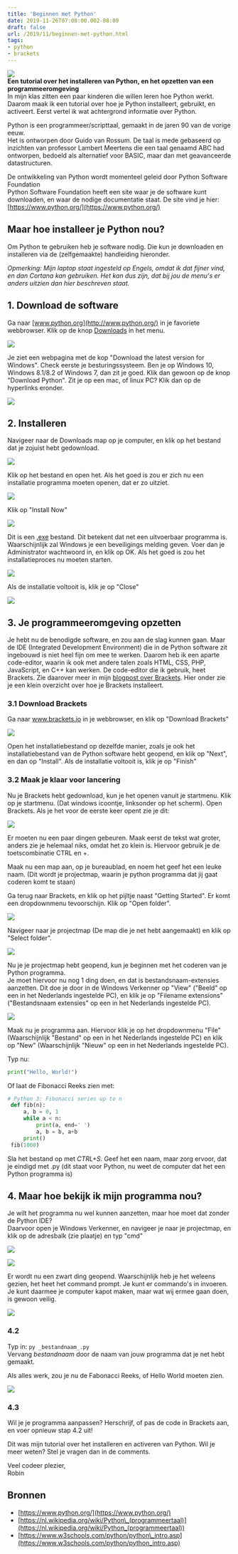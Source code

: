 ```yaml
---
title: 'Beginnen met Python'
date: 2019-11-26T07:08:00.002-08:00
draft: false
url: /2019/11/beginnen-met-python.html
tags: 
- python
- brackets
---
```


[![](https://1.bp.blogspot.com/-EfXyKY9MH9M/Xd0_8wyq0uI/AAAAAAAABxE/WMFlvfNyEpkzIBvR2FqoQsmckApbsXDXgCLcBGAsYHQ/s320/python-logo%25402x.png)](https://1.bp.blogspot.com/-EfXyKY9MH9M/Xd0_8wyq0uI/AAAAAAAABxE/WMFlvfNyEpkzIBvR2FqoQsmckApbsXDXgCLcBGAsYHQ/s1600/python-logo%25402x.png)  
**Een tutorial over het installeren van Python, en het opzetten van een programmeeromgeving**  
In mijn klas zitten een paar kinderen die willen leren hoe Python werkt. Daarom maak ik een tutorial over hoe je Python installeert, gebruikt, en activeert. Eerst vertel ik wat achtergrond informatie over Python.  
  
Python is een programmeer/scripttaal, gemaakt in de jaren 90 van de vorige eeuw.  
Het is ontworpen door Guido van Rossum. De taal is mede gebaseerd op inzichten van professor Lambert Meertens die een taal genaamd ABC had ontworpen, bedoeld als alternatief voor BASIC, maar dan met geavanceerde datastructuren.  
  
De ontwikkeling van Python wordt momenteel geleid door Python Software Foundation  
Python Software Foundation heeft een site waar je de software kunt downloaden, en waar de nodige documentatie staat. De site vind je hier:  
[https://www.python.org/](https://www.python.org/)  
  
## Maar hoe installeer je Python nou?

Om Python te gebruiken heb je software nodig. Die kun je downloaden en installeren via de (zelfgemaakte) handleiding hieronder.  
  
_Opmerking: Mijn laptop staat ingesteld op Engels, omdat ik dat fijner vind, en dan Cortana kan gebruiken. Het kan dus zijn, dat bij jou de menu's er anders uitzien dan hier beschreven staat._  
  
## 1. Download de software

Ga naar [www.python.org](http://www.python.org/) in je favoriete webbrowser. Klik op de knop [Downloads](https://www.python.org/downloads/) in het menu.  

[![](https://1.bp.blogspot.com/-_-3ahkTxBCQ/Xd08gCyLjVI/AAAAAAAABwk/r01jjimAE9wtDrZGJO3_YmC1olzLlDDdgCEwYBhgL/s640/screenshot1.png)](https://1.bp.blogspot.com/-_-3ahkTxBCQ/Xd08gCyLjVI/AAAAAAAABwk/r01jjimAE9wtDrZGJO3_YmC1olzLlDDdgCEwYBhgL/s1600/screenshot1.png)
  
Je ziet een webpagina met de kop "Download the latest version for Windows". Check eerste je besturingssysteem. Ben je op Windows 10, Windows 8.1/8.2 of Windows 7, dan zit je goed. Klik dan gewoon op de knop "Download Python". Zit je op een mac, of linux PC? Klik dan op de hyperlinks eronder.  
  
[![](https://1.bp.blogspot.com/-D4PN0Zbot0k/Xd08gFYVphI/AAAAAAAABwo/DuBfb4xQDe8kWQPkoDzE8Sk69a-m4LT9wCEwYBhgL/s640/scrrenshot2.png)](https://1.bp.blogspot.com/-D4PN0Zbot0k/Xd08gFYVphI/AAAAAAAABwo/DuBfb4xQDe8kWQPkoDzE8Sk69a-m4LT9wCEwYBhgL/s1600/scrrenshot2.png)

## 2. Installeren

Navigeer naar de Downloads map op je computer, en klik op het bestand dat je zojuist hebt gedownload.  
  
[![](https://1.bp.blogspot.com/-_KuJNmBWZg8/Xd0_lqs9xtI/AAAAAAAABw8/v5_r3iH3S4YPBFzpGVJ7tg9YrKkThbtMgCLcBGAsYHQ/s640/screenshot3.png)](https://1.bp.blogspot.com/-_KuJNmBWZg8/Xd0_lqs9xtI/AAAAAAAABw8/v5_r3iH3S4YPBFzpGVJ7tg9YrKkThbtMgCLcBGAsYHQ/s1600/screenshot3.png)

Klik op het bestand en open het. Als het goed is zou er zich nu een installatie programma moeten openen, dat er zo uitziet.  
  
[![](https://1.bp.blogspot.com/-fNsNkAtbbkU/Xd0_Llv2X1I/AAAAAAAABw0/Y_2ML2jY0-0z9ExdC779kwxA5O8dtk7iQCLcBGAsYHQ/s640/screenshot4.png)](https://1.bp.blogspot.com/-fNsNkAtbbkU/Xd0_Llv2X1I/AAAAAAAABw0/Y_2ML2jY0-0z9ExdC779kwxA5O8dtk7iQCLcBGAsYHQ/s1600/screenshot4.png)

Klik op "Install Now"  
  
[![](https://1.bp.blogspot.com/-6e31yrv_fas/Xd0_ySmv8XI/AAAAAAAABxA/6E0nHLHgYrM6L8okkxZ94yr5Nim6r8dyACLcBGAsYHQ/s640/screenshot4.png)](https://1.bp.blogspot.com/-6e31yrv_fas/Xd0_ySmv8XI/AAAAAAAABxA/6E0nHLHgYrM6L8okkxZ94yr5Nim6r8dyACLcBGAsYHQ/s1600/screenshot4.png)

Dit is een [.exe](https://www.reviversoft.com/nl/file-extensions/exe) bestand. Dit betekent dat net een uitvoerbaar programma is. Waarschijnlijk zal Windows je een beveiligings melding geven. Voer dan je Administrator wachtwoord in, en klik op OK. Als het goed is zou het installatieproces nu moeten starten.  
  
[![](https://1.bp.blogspot.com/-YPSUOSNFj_A/Xd1AsOhc54I/AAAAAAAABxU/ODhJETPMwM8u4DO-fI98mpzE-zkjzdtSgCLcBGAsYHQ/s640/scrrenshot5.png)](https://1.bp.blogspot.com/-YPSUOSNFj_A/Xd1AsOhc54I/AAAAAAAABxU/ODhJETPMwM8u4DO-fI98mpzE-zkjzdtSgCLcBGAsYHQ/s1600/scrrenshot5.png)

Als de installatie voltooit is, klik je op "Close"  
  
[![](https://1.bp.blogspot.com/-3Xgl5mM0VYY/Xd1BJbwf6dI/AAAAAAAABxc/DGSJglPecpUjtwQ6Imf66AtkGSk8kQ2owCLcBGAsYHQ/s640/screenshot6.png)](https://1.bp.blogspot.com/-3Xgl5mM0VYY/Xd1BJbwf6dI/AAAAAAAABxc/DGSJglPecpUjtwQ6Imf66AtkGSk8kQ2owCLcBGAsYHQ/s1600/screenshot6.png)
  
## 3. Je programmeeromgeving opzetten

Je hebt nu de benodigde software, en zou aan de slag kunnen gaan. Maar de IDE (Integrated Development Environment) die in de Python software zit ingebouwd is niet heel fijn om mee te werken. Daarom heb ik een aparte code-editor, waarin ik ook met andere talen zoals HTML, CSS, PHP, JavaScript, en C++ kan werken. De code-editor die ik gebruik, heet Brackets. Zie daarover meer in mijn [blogpost over Brackets](https://blog.geheimesite.nl/2019/07/beste-code-editor-brackets.html). Hier onder zie je een klein overzicht over hoe je Brackets installeert.  
  
### 3.1 Download Brackets

Ga naar www.brackets.io in je webbrowser, en klik op "Download Brackets"  
  
[![](https://1.bp.blogspot.com/-VQdMgXr-nJk/Xd1D-iJNDyI/AAAAAAAABxs/ixcRVXlxSYo3wdxY2MSH-BOHY10dOAqQgCLcBGAsYHQ/s640/screenshot%2B3.1.png)](https://1.bp.blogspot.com/-VQdMgXr-nJk/Xd1D-iJNDyI/AAAAAAAABxs/ixcRVXlxSYo3wdxY2MSH-BOHY10dOAqQgCLcBGAsYHQ/s1600/screenshot%2B3.1.png)

Open het installatiebestand op dezelfde manier, zoals je ook het installatiebestand van de Python software hebt geopend, en klik op "Next", en dan op "Install". Als de installatie voltooit is, klik je op "Finish"  
  
### 3.2 Maak je klaar voor lancering

Nu je Brackets hebt gedownload, kun je het openen vanuit je startmenu. Klik op je startmenu. (Dat windows icoontje, linksonder op het scherm). Open Brackets. Als je het voor de eerste keer opent zie je dit:  

[![](https://1.bp.blogspot.com/-DfyHyDA02Qw/Xd1GPMnAQSI/AAAAAAAABx8/2SCubHwaggIEwubsC4IahhnR7HKvXCFbQCLcBGAsYHQ/s640/brackets.png)](https://1.bp.blogspot.com/-DfyHyDA02Qw/Xd1GPMnAQSI/AAAAAAAABx8/2SCubHwaggIEwubsC4IahhnR7HKvXCFbQCLcBGAsYHQ/s1600/brackets.png)

Er moeten nu een paar dingen gebeuren. Maak eerst de tekst wat groter, anders zie je helemaal niks, omdat het zo klein is. Hiervoor gebruik je de toetscombinatie CTRL en +.  
  
Maak nu een map aan, op je bureaublad, en noem het geef het een leuke naam. (Dit wordt je projectmap, waarin je python programma dat jij gaat coderen komt te staan)  
  
Ga terug naar Brackets, en klik op het pijltje naast "Getting Started". Er komt een dropdownmenu tevoorschijn. Klik op "Open folder".

[![](https://1.bp.blogspot.com/-MOjptWMZEVQ/Xd1Ik_GJUzI/AAAAAAAAByI/U9x9unOw7lkaXzwgzLjamFyRF-IzBM3ewCLcBGAsYHQ/s640/brackets2.PNG)](https://1.bp.blogspot.com/-MOjptWMZEVQ/Xd1Ik_GJUzI/AAAAAAAAByI/U9x9unOw7lkaXzwgzLjamFyRF-IzBM3ewCLcBGAsYHQ/s1600/brackets2.PNG)  
  
Navigeer naar je projectmap (De map die je net hebt aangemaakt) en klik op "Select folder".  
  
[![](https://1.bp.blogspot.com/-f0OlJYKsxtw/Xd1I3UQjKAI/AAAAAAAAByQ/VGGx4dSDOMMiXTWs719DxFrWlWfM-vunQCLcBGAsYHQ/s640/brackets3.png)](https://1.bp.blogspot.com/-f0OlJYKsxtw/Xd1I3UQjKAI/AAAAAAAAByQ/VGGx4dSDOMMiXTWs719DxFrWlWfM-vunQCLcBGAsYHQ/s1600/brackets3.png)

Nu je je projectmap hebt geopend, kun je beginnen met het coderen van je Python programma.  
Je moet hiervoor nu nog 1 ding doen, en dat is bestandsnaam-extensies aanzetten. Dit doe je door in de Windows Verkenner op "View" ("Beeld" op een in het Nederlands ingestelde PC), en klik je op "Filename extensions" ("Bestandsnaam extensies" op een in het Nederlands ingestelde PC).  
  
[![](https://1.bp.blogspot.com/-MTbba20crAI/Xd1MiSYGE3I/AAAAAAAAByc/RhnwYHx5TIYdgFs5QFIaAmv-Uj6jZ8LhACLcBGAsYHQ/s640/we.png)](https://1.bp.blogspot.com/-MTbba20crAI/Xd1MiSYGE3I/AAAAAAAAByc/RhnwYHx5TIYdgFs5QFIaAmv-Uj6jZ8LhACLcBGAsYHQ/s1600/we.png)
  
Maak nu je programma aan. Hiervoor klik je op het dropdownmenu "File" (Waarschijnlijk "Bestand" op een in het Nederlands ingestelde PC) en klik op "New" (Waarschijnlijk "Nieuw" op een in het Nederlands ingestelde PC).  
  
Typ nu:  
  
```python
print("Hello, World!")  
```  

Of laat de Fibonacci Reeks zien met:  

```python
# Python 3: Fibonacci series up to n  
 def fib(n):  
     a, b = 0, 1  
     while a < n:  
         print(a, end=' ')  
         a, b = b, a+b  
     print()  
 fib(1000)  
```  

Sla het bestand op met _CTRL+S_. Geef het een naam, maar zorg ervoor, dat je eindigd met .py (dit staat voor Python, nu weet de computer dat het een Python programma is)  
  
## 4. Maar hoe bekijk ik mijn programma nou?

Je wilt het programma nu wel kunnen aanzetten, maar hoe moet dat zonder de Python IDE?  
Daarvoor open je Windows Verkenner, en navigeer je naar je projectmap, en klik op de adresbalk (zie plaatje) en typ "cmd"  

[![](https://1.bp.blogspot.com/-tmQ9y5U5mRw/Xd1OlcFHCgI/AAAAAAAAByo/Kp_Ds3xBNmAiwwc_a6FkRr6NLOdctqYggCLcBGAsYHQ/s640/balk1.png)](https://1.bp.blogspot.com/-tmQ9y5U5mRw/Xd1OlcFHCgI/AAAAAAAAByo/Kp_Ds3xBNmAiwwc_a6FkRr6NLOdctqYggCLcBGAsYHQ/s1600/balk1.png)  

[![](https://1.bp.blogspot.com/-V2i19SahPk8/Xd1Oldzl0jI/AAAAAAAABys/buaXtwxNSGUToyh2Wty3S9Sey3q8FOLFgCLcBGAsYHQ/s640/balk2.png)](https://1.bp.blogspot.com/-V2i19SahPk8/Xd1Oldzl0jI/AAAAAAAABys/buaXtwxNSGUToyh2Wty3S9Sey3q8FOLFgCLcBGAsYHQ/s1600/balk2.png)
  
Er wordt nu een zwart ding geopend. Waarschijnlijk heb je het weleens gezien, het heet het command prompt. Je kunt er commando's in invoeren. Je kunt daarmee je computer kapot maken, maar wat wij ermee gaan doen, is gewoon veilig.  
  
[![](https://1.bp.blogspot.com/-1T2i4uyvU1Q/Xd1PZmgG_0I/AAAAAAAABy8/ZHHPs8q3rE8vu9smm5D3oLAa1T0uBVH7ACLcBGAsYHQ/s640/cdm1.png)](https://1.bp.blogspot.com/-1T2i4uyvU1Q/Xd1PZmgG_0I/AAAAAAAABy8/ZHHPs8q3rE8vu9smm5D3oLAa1T0uBVH7ACLcBGAsYHQ/s1600/cdm1.png)

### 4.2

Typ in: `py _bestandnaam_.py`  
Vervang _bestandnaam_ door de naam van jouw programma dat je net hebt gemaakt.  
  
Als alles werk, zou je nu de Fabonacci Reeks, of Hello World moeten zien.  
  
[![](https://1.bp.blogspot.com/-YwF2-ZY2jAs/Xd1T48ZFWaI/AAAAAAAABzQ/D-Xr65dHBww-vrm0LLg1sY1s5qYl97HFgCLcBGAsYHQ/s640/cdm3.png)](https://1.bp.blogspot.com/-YwF2-ZY2jAs/Xd1T48ZFWaI/AAAAAAAABzQ/D-Xr65dHBww-vrm0LLg1sY1s5qYl97HFgCLcBGAsYHQ/s1600/cdm3.png)

### 4.3

Wil je je programma aanpassen? Herschrijf, of pas de code in Brackets aan, en voer opnieuw stap 4.2 uit!  
  
Dit was mijn tutorial over het installeren en activeren van Python. Wil je meer weten? Stel je vragen dan in de comments.  
  
Veel codeer plezier,  
Robin  
  
## Bronnen

- [https://www.python.org/](https://www.python.org/)  
- [https://nl.wikipedia.org/wiki/Python\_(programmeertaal)](https://nl.wikipedia.org/wiki/Python_(programmeertaal))  
- [https://www.w3schools.com/python/python\_intro.asp](https://www.w3schools.com/python/python_intro.asp)
